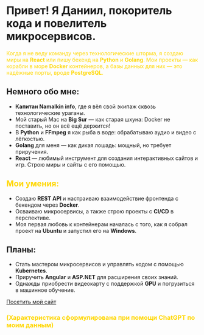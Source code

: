 # Привет! Я Даниил, покоритель кода и повелитель микросервисов.

<span style="color:gold">Когда я не веду команду через технологические шторма, я создаю миры на **React** или пишу бекенд на **Python** и **Golang**. Мои проекты — как корабли в море **Docker** контейнеров, а базы данных для них — это надёжные порты, вроде **PostgreSQL**.</span>

## Немного обо мне:
- **Капитан Namalkin info**, где я вёл свой экипаж сквозь технологические ураганы.
- Мой старый Mac на **Big Sur** — как старая шхуна: Docker не поставить, но он всё ещё держится!
- В **Python** и **FFmpeg** я как рыба в воде: обрабатываю аудио и видео с лёгкостью.
- **Golang** для меня — как дикая лошадь: мощный, но требует приручения.
- **React** — любимый инструмент для создания интерактивных сайтов и игр. Строю миры и сайты с его помощью.

## <span style="color:gold">Мои умения:</span>
- Создаю **REST API** и настраиваю взаимодействие фронтенда с бекендом через **Docker**.
- Осваиваю микросервисы, а также строю проекты с **CI/CD** в перспективе.
- Моя первая любовь к контейнерам началась с того, как я собрал проект на **Ubuntu** и запустил его на **Windows**.

## Планы:
- Стать мастером микросервисов и управлять кодом с помощью **Kubernetes**.
- Приручить **Angular** и **ASP.NET** для расширения своих знаний.
- Однажды приобрести видеокарту с поддержкой **GPU** и погрузиться в машинное обучение.

[Посетить мой сайт](https://nanomalkin.ru)

### <span style="color:gold">(Характеристика сформулирована при помощи ChatGPT по моим данным)</span>
